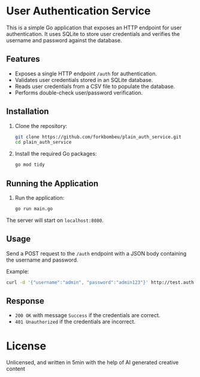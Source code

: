 # User Authentication Service

This is a simple Go application that exposes an HTTP endpoint for user authentication. It uses SQLite to store user credentials and verifies the username and password against the database.

## Features

- Exposes a single HTTP endpoint `/auth` for authentication.
- Validates user credentials stored in an SQLite database.
- Reads user credentials from a CSV file to populate the database.
- Performs double-check user/password verification.

## Installation

1. Clone the repository:
    ```sh
    git clone https://github.com/forkbombeu/plain_auth_service.git
    cd plain_auth_service
    ```

2. Install the required Go packages:
    ```sh
    go mod tidy
    ```

## Running the Application

1. Run the application:
    ```sh
    go run main.go
    ```

The server will start on `localhost:8080`.

## Usage

Send a POST request to the `/auth` endpoint with a JSON body containing the username and password.

Example:

```bash
curl -d '{"username":"admin", "password":"admin123"}' http://test.auth.forkbomb.eu:8080/auth
```

## Response

- `200 OK` with message `Success` if the credentials are correct.
- `401 Unauthorized` if the credentials are incorrect.

# License

Unlicensed, and written in 5min with the help of AI generated creative content

